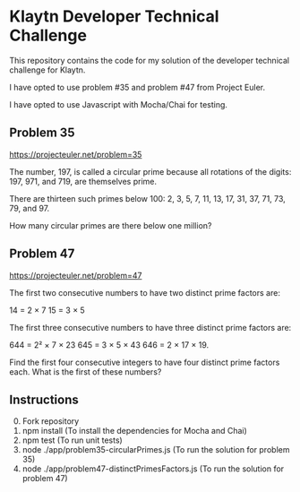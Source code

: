 # Klaytn Developer Technical Challenge

This repository contains the code for my solution of the developer technical challenge for Klaytn. 

I have opted to use problem #35 and problem #47 from Project Euler. 

I have opted to use Javascript with Mocha/Chai for testing.

## Problem 35
https://projecteuler.net/problem=35

The number, 197, is called a circular prime because all rotations of the digits: 197, 971, and 719, are themselves prime.

There are thirteen such primes below 100: 2, 3, 5, 7, 11, 13, 17, 31, 37, 71, 73, 79, and 97.

How many circular primes are there below one million?

## Problem 47
https://projecteuler.net/problem=47

The first two consecutive numbers to have two distinct prime factors are:

14 = 2 × 7
15 = 3 × 5

The first three consecutive numbers to have three distinct prime factors are:

644 = 2² × 7 × 23
645 = 3 × 5 × 43
646 = 2 × 17 × 19.

Find the first four consecutive integers to have four distinct prime factors each. What is the first of these numbers?

## Instructions
0. Fork repository
1. npm install (To install the dependencies for Mocha and Chai)
2. npm test (To run unit tests)
3. node ./app/problem35-circularPrimes.js (To run the solution for problem 35)
4. node ./app/problem47-distinctPrimesFactors.js (To run the solution for problem 47)



